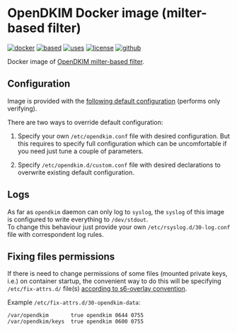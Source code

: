 OpenDKIM Docker image (milter-based filter) 
============================================

[![docker](https://img.shields.io/badge/image-quay.io%2Finstrumentisto%2Fopendkim-green.svg)](https://quay.io/repository/instrumentisto/opendkim)
[![based](https://img.shields.io/badge/based%20on-alpine%3Aedge-blue.svg)](https://hub.docker.com/_/alpine)
[![uses](https://img.shields.io/badge/uses-s6--overlay-blue.svg)](https://github.com/just-containers/s6-overlay)
[![license](https://img.shields.io/badge/license-MIT-blue.svg)](https://github.com/instrumentisto/docker-mailserver/blob/master/LICENSE.md)
[![github](https://img.shields.io/badge/GitHub-repo-blue.svg)](https://github.com/instrumentisto/docker-mailserver/tree/master/images/opendkim)

Docker image of [OpenDKIM milter-based filter](http://www.opendkim.org).



## Configuration

Image is provided with the 
[following default configuration](https://github.com/instrumentisto/docker-mailserver/blob/master/images/opendkim/rootfs/etc/opendkim.conf)
(performs only verifying).

There are two ways to override default configuration:
 
1.  Specify your own `/etc/opendkim.conf` file with desired
    configuration. But this requires to specify full configuration which
    can be uncomfortable if you need just tune a couple of parameters.

2.  Specify `/etc/opendkim.d/custom.conf` file with desired declarations
    to overwrite existing default configuration.



## Logs

As far as `opendkim` daemon can only log to `syslog`,
the `syslog` of this image is configured to write everything to `/dev/stdout`.  
To change this behaviour just provide your own `/etc/rsyslog.d/30-log.conf` file
with correspondent log rules.



## Fixing files permissions

If there is need to change permissions of some files (mounted private keys,
i.e.) on container startup, the convenient way to do this will be specifying
`/etc/fix-attrs.d/` file(s)
[according to s6-overlay convention](https://github.com/just-containers/s6-overlay#fixing-ownership--permissions).

Example `/etc/fix-attrs.d/30-opendkim-data`:
```
/var/opendkim       true opendkim 0644 0755
/var/opendkim/keys  true opendkim 0600 0755
```
